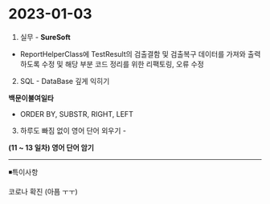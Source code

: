 # 2023-01-03

1. 실무 - **SureSoft**

 - ReportHelperClass에 TestResult의 검출결함 및 검출복구 데이터를 가져와 출력하도록 수정 및 해당 부분 코드 정리를 위한 리팩토링, 오류 수정

 2. SQL - DataBase 깊게 익히기

 **백문이불여일타**

 -  ORDER BY, SUBSTR, RIGHT, LEFT

 3. 하루도 빠짐 없이 영어 단어 외우기 -

 **(11 ~ 13 일차) 영어 단어 암기**

---

◾특이사항

코로나 확진 (아픔 ㅜㅜ)
